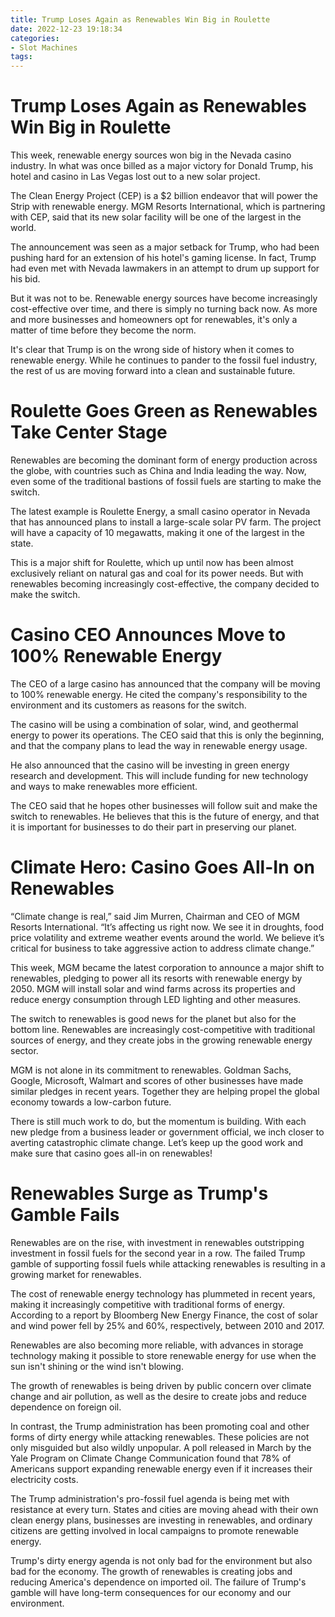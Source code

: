 ```yaml
---
title: Trump Loses Again as Renewables Win Big in Roulette
date: 2022-12-23 19:18:34
categories:
- Slot Machines
tags:
---
```



#  Trump Loses Again as Renewables Win Big in Roulette

This week, renewable energy sources won big in the Nevada casino industry. In what was once billed as a major victory for Donald Trump, his hotel and casino in Las Vegas lost out to a new solar project.

The Clean Energy Project (CEP) is a $2 billion endeavor that will power the Strip with renewable energy. MGM Resorts International, which is partnering with CEP, said that its new solar facility will be one of the largest in the world.

The announcement was seen as a major setback for Trump, who had been pushing hard for an extension of his hotel's gaming license. In fact, Trump had even met with Nevada lawmakers in an attempt to drum up support for his bid.

But it was not to be. Renewable energy sources have become increasingly cost-effective over time, and there is simply no turning back now. As more and more businesses and homeowners opt for renewables, it's only a matter of time before they become the norm.

It's clear that Trump is on the wrong side of history when it comes to renewable energy. While he continues to pander to the fossil fuel industry, the rest of us are moving forward into a clean and sustainable future.

#  Roulette Goes Green as Renewables Take Center Stage

Renewables are becoming the dominant form of energy production across the globe, with countries such as China and India leading the way. Now, even some of the traditional bastions of fossil fuels are starting to make the switch.

The latest example is Roulette Energy, a small casino operator in Nevada that has announced plans to install a large-scale solar PV farm. The project will have a capacity of 10 megawatts, making it one of the largest in the state.

This is a major shift for Roulette, which up until now has been almost exclusively reliant on natural gas and coal for its power needs. But with renewables becoming increasingly cost-effective, the company decided to make the switch.

#  Casino CEO Announces Move to 100% Renewable Energy

The CEO of a large casino has announced that the company will be moving to 100% renewable energy. He cited the company's responsibility to the environment and its customers as reasons for the switch.

The casino will be using a combination of solar, wind, and geothermal energy to power its operations. The CEO said that this is only the beginning, and that the company plans to lead the way in renewable energy usage.

He also announced that the casino will be investing in green energy research and development. This will include funding for new technology and ways to make renewables more efficient.

The CEO said that he hopes other businesses will follow suit and make the switch to renewables. He believes that this is the future of energy, and that it is important for businesses to do their part in preserving our planet.

#  Climate Hero: Casino Goes All-In on Renewables

“Climate change is real,” said Jim Murren, Chairman and CEO of MGM Resorts International. “It’s affecting us right now. We see it in droughts, food price volatility and extreme weather events around the world. We believe it’s critical for business to take aggressive action to address climate change.”

This week, MGM became the latest corporation to announce a major shift to renewables, pledging to power all its resorts with renewable energy by 2050. MGM will install solar and wind farms across its properties and reduce energy consumption through LED lighting and other measures.

The switch to renewables is good news for the planet but also for the bottom line. Renewables are increasingly cost-competitive with traditional sources of energy, and they create jobs in the growing renewable energy sector.

MGM is not alone in its commitment to renewables. Goldman Sachs, Google, Microsoft, Walmart and scores of other businesses have made similar pledges in recent years. Together they are helping propel the global economy towards a low-carbon future.

There is still much work to do, but the momentum is building. With each new pledge from a business leader or government official, we inch closer to averting catastrophic climate change. Let’s keep up the good work and make sure that casino goes all-in on renewables!

#  Renewables Surge as Trump's Gamble Fails

Renewables are on the rise, with investment in renewables outstripping investment in fossil fuels for the second year in a row. The failed Trump gamble of supporting fossil fuels while attacking renewables is resulting in a growing market for renewables.

The cost of renewable energy technology has plummeted in recent years, making it increasingly competitive with traditional forms of energy. According to a report by Bloomberg New Energy Finance, the cost of solar and wind power fell by 25% and 60%, respectively, between 2010 and 2017.

Renewables are also becoming more reliable, with advances in storage technology making it possible to store renewable energy for use when the sun isn't shining or the wind isn't blowing.

The growth of renewables is being driven by public concern over climate change and air pollution, as well as the desire to create jobs and reduce dependence on foreign oil.

In contrast, the Trump administration has been promoting coal and other forms of dirty energy while attacking renewables. These policies are not only misguided but also wildly unpopular. A poll released in March by the Yale Program on Climate Change Communication found that 78% of Americans support expanding renewable energy even if it increases their electricity costs.

The Trump administration's pro-fossil fuel agenda is being met with resistance at every turn. States and cities are moving ahead with their own clean energy plans, businesses are investing in renewables, and ordinary citizens are getting involved in local campaigns to promote renewable energy.

Trump's dirty energy agenda is not only bad for the environment but also bad for the economy. The growth of renewables is creating jobs and reducing America's dependence on imported oil. The failure of Trump's gamble will have long-term consequences for our economy and our environment.